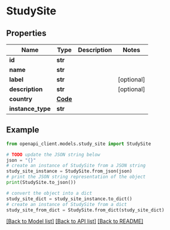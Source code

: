 # StudySite


## Properties

Name | Type | Description | Notes
------------ | ------------- | ------------- | -------------
**id** | **str** |  | 
**name** | **str** |  | 
**label** | **str** |  | [optional] 
**description** | **str** |  | [optional] 
**country** | [**Code**](Code.md) |  | 
**instance_type** | **str** |  | 

## Example

```python
from openapi_client.models.study_site import StudySite

# TODO update the JSON string below
json = "{}"
# create an instance of StudySite from a JSON string
study_site_instance = StudySite.from_json(json)
# print the JSON string representation of the object
print(StudySite.to_json())

# convert the object into a dict
study_site_dict = study_site_instance.to_dict()
# create an instance of StudySite from a dict
study_site_from_dict = StudySite.from_dict(study_site_dict)
```
[[Back to Model list]](../README.md#documentation-for-models) [[Back to API list]](../README.md#documentation-for-api-endpoints) [[Back to README]](../README.md)


